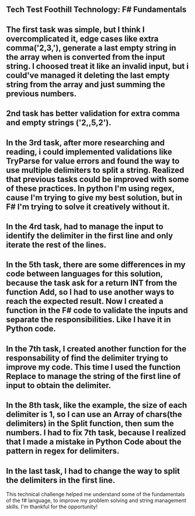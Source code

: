 Tech Test Foothill Technology: F# Fundamentals
--------------------------------------------------------------------------------------------
The first task was simple, but I think I overcomplicated it, edge cases like extra comma('2,3,'), 
generate a last empty string in the array when is converted from the input string. I choosed 
treat it like an invalid input, but i could've managed it deleting the last empty string from 
the array and just summing the previous numbers.
--------------------------------------------------------------------------------------------
2nd task has better validation for extra comma and empty strings ('2,,5,2').
--------------------------------------------------------------------------------------------
In the 3rd task, after more researching and reading, i could implemented validations like TryParse
for value errors and found the way to use multiple delimiters to split a string.
Realized that previous tasks could be improved with some of these practices.
In python I'm using regex, cause I'm trying to give my best solution, but in F# I'm trying to solve it
creatively without it.
--------------------------------------------------------------------------------------------
In the 4rd task, had to manage the input to identify the delimiter in the first line and only iterate the rest of the lines.
---------------------------------------------------------------------------------------------
In the 5th task, there are some differences in my code between languages for this solution,
because the task ask for a return INT from the function Add, so I had to use another ways to
reach the expected result.
Now I created a function in the F# code to validate the inputs and separate the responsibilities. Like I have it in Python code.
---------------------------------------------------------------------------------------------
In the 7th task, I created another function for the responsability of find the delimiter trying to improve my code.
This time I used the function Replace to manage the string of the first line of input to obtain the delimiter.
---------------------------------------------------------------------------------------------
In the 8th task, like the example, the size of each delimiter is 1, so I can use an Array of chars(the delimiters) in the Split function, then sum the numbers.
I had to fix 7th task, because I realized that I made a mistake in Python Code about the pattern in regex for delimiters.
---------------------------------------------------------------------------------------------
In the last task, I had to change the way to split the delimiters in the first line.
---------------------------------------------------------------------------------------------
This technical challenge helped me understand some of the fundamentals of the f# language, to improve my problem solving and string management skills.
I'm thankful for the opportunity!
